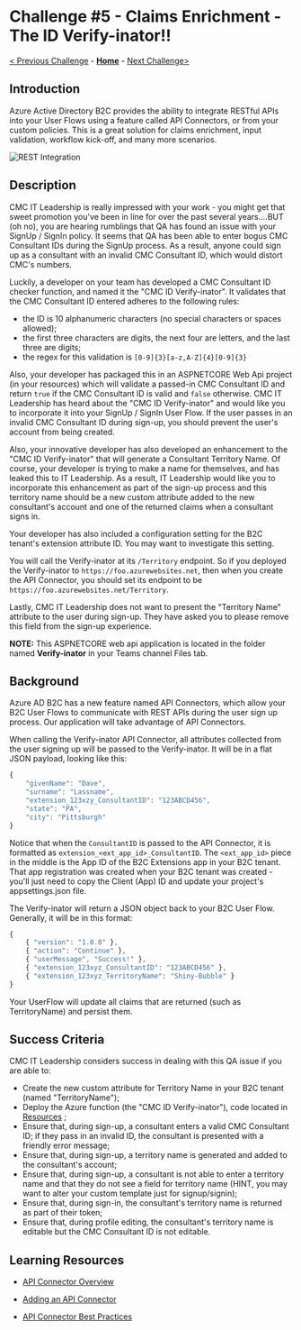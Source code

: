 # Challenge \#5 - Claims Enrichment - The ID Verify-inator!!

[< Previous Challenge](./04-l14n.md) - **[Home](../readme.md)** - [Next Challenge>](./06-conditional-access.md)
## Introduction

Azure Active Directory B2C provides the ability to integrate RESTful APIs into your User Flows using a feature called API Connectors, or from your custom policies. This is a great solution for claims enrichment, input validation, workflow kick-off, and many more scenarios.

![REST Integration](https://docs.microsoft.com/en-us/azure/active-directory-b2c/media/technical-overview/lob-integration.png)
## Description

CMC IT Leadership is really impressed with your work - you might get that sweet promotion you've been in line for over the past several years....BUT (oh no), you are hearing rumblings that QA has found an issue with your SignUp / SignIn policy. It seems that QA has been able to enter bogus CMC Consultant IDs during the SignUp process. As a result, anyone could sign up as a consultant with an invalid CMC Consultant ID, which would distort CMC's numbers.

Luckily, a developer on your team has developed a CMC Consultant ID checker function, and named it the "CMC ID Verify-inator". It validates that the CMC Consultant ID entered adheres to the following rules:

- the ID is 10 alphanumeric characters (no special characters or spaces allowed);
- the first three characters are digits, the next four are letters, and the last three are digits;
- the regex for this validation is `[0-9]{3}[a-z,A-Z]{4}[0-9]{3}`

Also, your developer has packaged this in an ASPNETCORE Web Api project (in your resources) which will validate a passed-in CMC Consultant ID and return `true` if the CMC Consultant ID is valid and `false` otherwise. CMC IT Leadership has heard about the "CMC ID Verify-inator" and would like you to incorporate it into your SignUp / SignIn User Flow. If the user passes in an invalid CMC Consultant ID during sign-up, you should prevent the user's account from being created.

Also, your innovative developer has also developed an enhancement to the "CMC ID Verify-inator" that will generate a Consultant Territory Name. Of course, your developer is trying to make a name for themselves, and has leaked this to IT Leadership. As a result, IT Leadership would like you to incorporate this enhancement as part of the sign-up process and this territory name should be a new custom attribute added to the new consultant's account and one of the returned claims when a consultant signs in.

Your developer has also included a configuration setting for the B2C tenant's extension attribute ID. You may want to investigate this setting.

You will call the Verify-inator at its `/Territory` endpoint. So if you deployed the Verify-inator to `https://foo.azurewebsites.net`, then when you create the API Connector, you should set its endpoint to be `https://foo.azurewebsites.net/Territory`.

Lastly, CMC IT Leadership does not want to present the "Territory Name" attribute to the user during sign-up. They have asked you to please remove this field from the sign-up experience.

**NOTE:** This ASPNETCORE web api application is located in the folder named **Verify-inator** in your Teams channel Files tab.
## Background

Azure AD B2C has a new feature named API Connectors, which allow your B2C User Flows to communicate with REST APIs during the user sign up process. Our application will take advantage of API Connectors.

When calling the Verify-inator API Connector, all attributes collected from the user signing up will be passed to the Verify-inator. It will be in a flat JSON payload, looking like this:

```Javascript
{
    "givenName": "Dave",
    "surname": "Lassname",
    "extension_123xzy_ConsultantID": "123ABCD456",
    "state": "PA",
    "city": "Pittsburgh"
}
```

Notice that when the `ConsultantID` is passed to the API Connector, it is formatted as `extension_<ext_app_id>_ConsultantID`. The `<ext_app_id>` piece in the middle is the App ID of the B2C Extensions app in your B2C tenant. That app registration was created when your B2C tenant was created - you'll just need to copy the Client (App) ID and update your project's appsettings.json file.

The Verify-inator will return a JSON object back to your B2C User Flow. Generally, it will be in this format:

```javascript
{
    { "version": "1.0.0" },
    { "action": "Continue" },
    { "userMessage", "Success!" },
    { "extension_123xyz_ConsultantID": "123ABCD456" },
    { "extension_123xyz_TerritoryName": "Shiny-Bubble" }
}
```

Your UserFlow will update all claims that are returned (such as TerritoryName) and persist them.

## Success Criteria

CMC IT Leadership considers success in dealing with this QA issue if you are able to:

- Create the new custom attribute for Territory Name in your B2C tenant (named "TerritoryName");
- Deploy the Azure function (the "CMC ID Verify-inator"), code located in [Resources](./Resources/Verify-inator) ;
- Ensure that, during sign-up, a consultant enters a valid CMC Consultant ID; if they pass in an invalid ID, the consultant is presented with a friendly error message;
- Ensure that, during sign-up, a territory name is generated and added to the consultant's account;
- Ensure that, during sign-up, a consultant is not able to enter a territory name and that they do not see a field for territory name (HINT, you may want to alter your custom template just for signup/signin);
- Ensure that, during sign-in, the consultant's territory name is returned as part of their token;
- Ensure that, during profile editing, the consultant's territory name is editable but the CMC Consultant ID is not editable.

## Learning Resources

- [API Connector Overview](https://docs.microsoft.com/en-us/azure/active-directory-b2c/api-connectors-overview)

- [Adding an API Connector](https://docs.microsoft.com/en-us/azure/active-directory-b2c/add-api-connector)

- [API Connector Best Practices](https://docs.microsoft.com/en-us/azure/active-directory-b2c/add-api-connector#best-practices-and-how-to-troubleshoot)